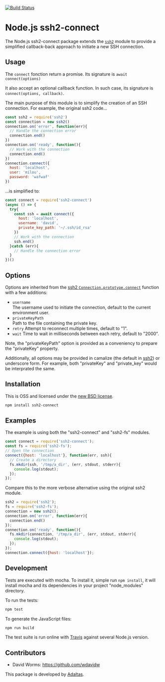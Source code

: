 [![Build Status](https://secure.travis-ci.org/adaltas/node-ssh2-connect.png)][travis]

# Node.js ssh2-connect

The Node.js ssh2-connect package extends the [`ssh2`][ssh2] module to provide 
a simplified callback-back approach to initiate a new SSH connection.

## Usage

The `connect` fonction return a promise. Its signature is `await connect(options)`

It also accept an optional callback function. In such case, its signature is `connect(options, callback)`.

The main purpose of this module is to simplify the creation of an SSH 
connection. For example, the original ssh2 code...

```js
const ssh2 = require('ssh2')
const connection = new ssh2()
connection.on('error', function(err){
  // Handle the connection error
  connection.end()
})
connection.on('ready', function(){
  // Work with the connection
  connection.end()
})
connection.connect({
  host: 'localhost',
  user: 'milou',
  password: 'wafwaf'
})
```

...is simplified to:

```js
const connect = require('ssh2-connect')
(async () => {
  try{
    const ssh = await connect({
      host: 'localhost',
      username: 'david',
      private_key_path: '~/.ssh/id_rsa'
    })
    // Work with the connection
    ssh.end()
  }catch (err){
    // Handle the connection error
  }
})()
```

## Options

Options are inherited from the [ssh2 `Connection.prototype.connect`][ssh2-connect]
function with a few additions:

-   `username`   
    The username used to initiate the connection, default to the current
    environment user.
-   `privateKeyPath`   
    Path to the file containing the private key.   
-   `retry`
    Attempt to reconnect multiple times, default to "1".   
-   `wait`
    Time to wait in milliseconds between each retry, default to "2000".  

Note, the "privateKeyPath" option is provided as a conveniency to  prepare the 
"privateKey" property.

Additionally, all options may be provided in camalize (the default in [ssh2]) or
underscore form. For example, both "privateKey" and "private_key" would be
interprated the same.

## Installation

This is OSS and licensed under the [new BSD license][license].

```bash
npm install ssh2-connect
```

## Examples

The example is using both the "ssh2-connect" and "ssh2-fs" modules.

```js
const connect = require('ssh2-connect');
const fs = require('ssh2-fs');
// Open the connection
connect({host: 'localhost'}, function(err, ssh){
  // Create a directory
  fs.mkdir(ssh, '/tmp/a_dir', (err, stdout, stderr){
    console.log(stdout);
  });
});
```

Compare this to the more verbose alternative using the original ssh2 module.

```js
ssh2 = require('ssh2');
fs = require('ssh2-fs');
connection = new ssh2();
connection.on('error', function(err){
  connection.end()
});
connection.on('ready', function(){
  fs.mkdir(connection, '/tmp/a_dir', (err, stdout, stderr){
    console.log(stdout);
  });
});
connection.connect({host: 'localhost'});
```

## Development

Tests are executed with mocha. To install it, simple run `npm install`, it will install
mocha and its dependencies in your project "node_modules" directory.

To run the tests:

```bash
npm test
```

To generate the JavaScript files:

```bash
npm run build
```

The test suite is run online with [Travis][travis] against several Node.js
version.

## Contributors

*   David Worms: <https://github.com/wdavidw>

This package is developed by [Adaltas](https://www.adaltas.com).

[travis]: http://travis-ci.org/adaltas/node-ssh2-connect
[ssh2]: https://github.com/mscdex/ssh2
[ssh2-connect]: https://github.com/adaltas/node-ssh2-connect
[license]: https://github.com/adaltas/node-ssh2-connect/blob/master/LICENSE.md
